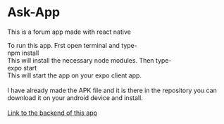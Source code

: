 # Ask-App
This is a forum app made with react native

To run this app. Frst open terminal and type-<br/>
npm install <br/>
This will install the necessary node modules. Then type-<br/>
expo start<br/>
This will start the app on your expo client app.<br/>
<br/>
I have already made the APK file and it is there in the repository you can download it on your android device and install.
<br/><br/>
<a href="https://github.com/spandanpal22/ask-app-backend">Link to the backend of this app</a>
